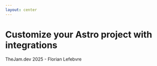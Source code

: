 ```yaml
---
layout: center
---
```


# Customize your <span class="text-gradient font-normal">Astro</span> project with integrations

TheJam.dev 2025 - Florian Lefebvre
